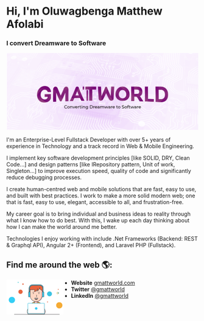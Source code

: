# Hi, I'm Oluwagbenga Matthew Afolabi

### I convert Dreamware to Software

<img src="https://raw.githubusercontent.com/gmattworld/gmattworld/main/header.png" alt="Gmattworld, I convert Dreamware to Software">


I'm an Enterprise-Level Fullstack Developer with over 5+ years of experience in Technology and a track record in Web & Mobile Engineering.

I implement key software development principles [like SOLID, DRY, Clean Code...] and design patterns [like IRepository pattern, Unit of work, Singleton...] to improve execution speed, quality of code and significantly reduce debugging processes.

I create human-centred web and mobile solutions that are fast, easy to use, and built with best practices. I work to make a more solid modern web; one that is fast, easy to use, elegant, accessible to all, and frustration-free.

My career goal is to bring individual and business ideas to reality through what I know how to do best. With this, I wake up each day thinking about how I can make the world around me better.

Technologies I enjoy working with include .Net Frameworks (Backend: REST &amp; Graphql API), Angular 2+ (Frontend), and Laravel PHP (Fullstack).


## Find me around the web 🌎:
<a href="https://gmattworld.com"><img align="left" width="150" style="padding-right:20px;" src="https://raw.githubusercontent.com/gmattworld/gmattworld/main/footer.png"></a>
- **Website** <a href="https://gmattworld.com">gmattworld.com</a>
- **Twitter** <a href="https://twitter.com/Gmattworld"> @gmattworld</a>
- **LinkedIn** <a href="https://www.linkedin.com/in/gmattworld/">@gmattworld</a>

